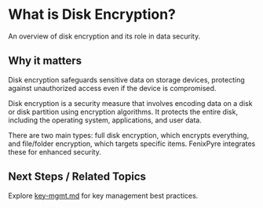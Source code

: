 # What is Disk Encryption?

An overview of disk encryption and its role in data security.


## Why it matters
Disk encryption safeguards sensitive data on storage devices, protecting against unauthorized access even if the device is compromised.

Disk encryption is a security measure that involves encoding data on a disk or disk partition using encryption algorithms. It protects the entire disk, including the operating system, applications, and user data.

There are two main types: full disk encryption, which encrypts everything, and file/folder encryption, which targets specific items. FenixPyre integrates these for enhanced security.

## Next Steps / Related Topics
Explore [key-mgmt.md](/02-core-concepts/key-mgmt) for key management best practices.

